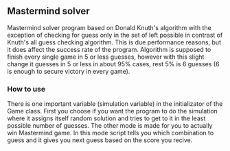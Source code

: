 ## Mastermind solver

Mastermind solver program based on Donald Knuth's algorithm with
the exception of checking for guess only in the set of left possible 
in contrast of Knuth's all guess checking algorithm. This is due
performance reasons, but it does affect the success rate of the program.
Algorithm is supposed to finish every single game in 5 or less guesses,
however with this slight change it guesses in 5 or less in about 95% cases,
rest 5% is 6 guesses (6 is enough to secure victory in every game).

### How to use

There is one important variable (simulation variable) in the initializator of the Game class. First you choose
if you want the program to do the simulation where it assigns itself random solution and tries
to get to it in the least possible number of guesses. The other mode is made for 
you to actually win Mastermind game. In this mode script tells you which combination to guess
and it gives you next guess based on the score you recive.